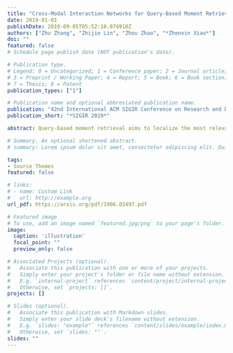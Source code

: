 ```yaml
---
title: "Cross-Modal Interaction Networks for Query-Based Moment Retrieval in Videos"
date: 2019-01-01
publishDate: 2019-09-05T05:52:10.074910Z
authors: ["Zhu Zhang", "Zhijie Lin", "Zhou Zhao", "*Zhenxin Xiao*"]
doi: ""
featured: false
# Schedule page publish date (NOT publication's date).

# Publication type.
# Legend: 0 = Uncategorized; 1 = Conference paper; 2 = Journal article;
# 3 = Preprint / Working Paper; 4 = Report; 5 = Book; 6 = Book section;
# 7 = Thesis; 8 = Patent
publication_types: ["1"]

# Publication name and optional abbreviated publication name.
publication: "42nd International ACM SIGIR Conference on Research and Development in Information Retrieval"
publication_short: "*SIGIR 2019*"

abstract: Query-based moment retrieval aims to localize the most relevant moment in an untrimmed video according to the given natural language query. Existing works often only focus on one aspect of this emerging task, such as the query representation learning, video context modeling or multi-modal fusion, thus fail to develop a comprehensive system for further performance improvement. In this paper, we introduce a novel Cross-Modal Interaction Network (CMIN) to consider multiple crucial factors for this challenging task, including (1) the syntactic structure of natural language queries; (2) long-range semantic dependencies in video context and (3) the sufficient cross-modal interaction. Specifically, we devise a syntactic GCN to leverage the syntactic structure of queries for fine-grained representation learning, propose a multi-head self-attention to capture long-range semantic dependencies from video context, and next employ a multi-stage cross-modal interaction to explore the potential relations of video and query contents. The extensive experiments demonstrate the effectiveness of our proposed method.

# Summary. An optional shortened abstract.
# summary: Lorem ipsum dolor sit amet, consectetur adipiscing elit. Duis posuere tellus ac convallis placerat. Proin tincidunt magna sed ex sollicitudin condimentum.

tags:
- Source Themes
featured: false

# links:
# - name: Custom Link
#   url: http://example.org
url_pdf: https://arxiv.org/pdf/1906.02497.pdf

# Featured image
# To use, add an image named `featured.jpg/png` to your page's folder. 
image:
  caption: 'illustration'
  focal_point: ""
  preview_only: false

# Associated Projects (optional).
#   Associate this publication with one or more of your projects.
#   Simply enter your project's folder or file name without extension.
#   E.g. `internal-project` references `content/project/internal-project/index.md`.
#   Otherwise, set `projects: []`.
projects: []

# Slides (optional).
#   Associate this publication with Markdown slides.
#   Simply enter your slide deck's filename without extension.
#   E.g. `slides: "example"` references `content/slides/example/index.md`.
#   Otherwise, set `slides: ""`.
slides: ""
---
```




